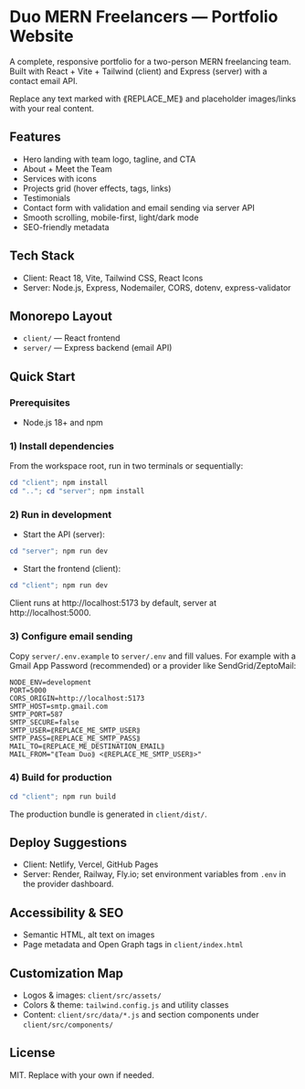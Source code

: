 # Duo MERN Freelancers — Portfolio Website

A complete, responsive portfolio for a two-person MERN freelancing team. Built with React + Vite + Tailwind (client) and Express (server) with a contact email API.

Replace any text marked with ⟪REPLACE_ME⟫ and placeholder images/links with your real content.

## Features

- Hero landing with team logo, tagline, and CTA
- About + Meet the Team
- Services with icons
- Projects grid (hover effects, tags, links)
- Testimonials
- Contact form with validation and email sending via server API
- Smooth scrolling, mobile-first, light/dark mode
- SEO-friendly metadata

## Tech Stack

- Client: React 18, Vite, Tailwind CSS, React Icons
- Server: Node.js, Express, Nodemailer, CORS, dotenv, express-validator

## Monorepo Layout

- `client/` — React frontend
- `server/` — Express backend (email API)

## Quick Start

### Prerequisites

- Node.js 18+ and npm

### 1) Install dependencies

From the workspace root, run in two terminals or sequentially:

```powershell
cd "client"; npm install
cd ".."; cd "server"; npm install
```

### 2) Run in development

- Start the API (server):

```powershell
cd "server"; npm run dev
```

- Start the frontend (client):

```powershell
cd "client"; npm run dev
```

Client runs at http://localhost:5173 by default, server at http://localhost:5000.

### 3) Configure email sending

Copy `server/.env.example` to `server/.env` and fill values. For example with a Gmail App Password (recommended) or a provider like SendGrid/ZeptoMail:

```
NODE_ENV=development
PORT=5000
CORS_ORIGIN=http://localhost:5173
SMTP_HOST=smtp.gmail.com
SMTP_PORT=587
SMTP_SECURE=false
SMTP_USER=⟪REPLACE_ME_SMTP_USER⟫
SMTP_PASS=⟪REPLACE_ME_SMTP_PASS⟫
MAIL_TO=⟪REPLACE_ME_DESTINATION_EMAIL⟫
MAIL_FROM="⟪Team Duo⟫ <⟪REPLACE_ME_SMTP_USER⟫>"
```

### 4) Build for production

```powershell
cd "client"; npm run build
```

The production bundle is generated in `client/dist/`.

## Deploy Suggestions

- Client: Netlify, Vercel, GitHub Pages
- Server: Render, Railway, Fly.io; set environment variables from `.env` in the provider dashboard.

## Accessibility & SEO

- Semantic HTML, alt text on images
- Page metadata and Open Graph tags in `client/index.html`

## Customization Map

- Logos & images: `client/src/assets/`
- Colors & theme: `tailwind.config.js` and utility classes
- Content: `client/src/data/*.js` and section components under `client/src/components/`

## License

MIT. Replace with your own if needed.
